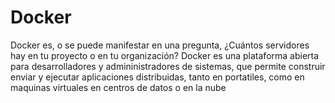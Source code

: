 # Docker

Docker es, o se puede manifestar en una pregunta, ¿Cuántos servidores hay en tu proyecto o en tu organización?
Docker es una plataforma abierta para desarrolladores y admininistradores de sistemas, que permite construir
enviar y ejecutar aplicaciones distribuidas, tanto en portatiles, como en maquinas virtuales en centros de datos o en la nube
